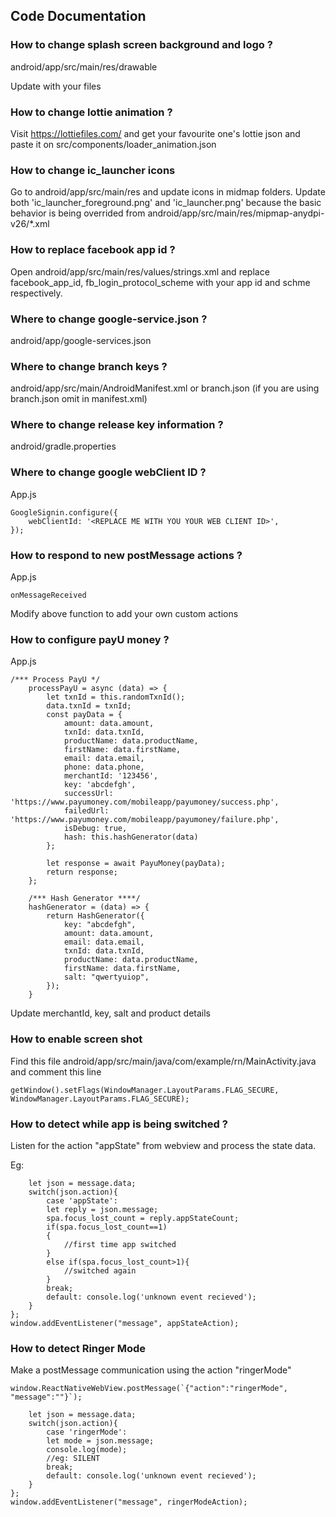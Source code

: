 ## Code Documentation

### How to change splash screen background and logo ?

android/app/src/main/res/drawable

Update with your files

### How to change lottie animation ?
 Visit https://lottiefiles.com/ and get your favourite one's lottie json and paste it on src/components/loader_animation.json
### How to change ic_launcher icons

Go to android/app/src/main/res and update icons in midmap folders. Update both 'ic_launcher_foreground.png' and 'ic_launcher.png' because the basic behavior is being overrided from android/app/src/main/res/mipmap-anydpi-v26/*.xml

### How to replace facebook app id ?

Open android/app/src/main/res/values/strings.xml and replace facebook_app_id, fb_login_protocol_scheme with your app id and schme respectively.

### Where to change google-service.json ?

android/app/google-services.json

### Where to change branch keys ?

android/app/src/main/AndroidManifest.xml or branch.json (if you are using branch.json omit in manifest.xml)

### Where to change release key information ?

android/gradle.properties

### Where to change google webClient ID ?

App.js

```
GoogleSignin.configure({
	webClientId: '<REPLACE ME WITH YOU YOUR WEB CLIENT ID>',
});
```

### How to respond to new postMessage actions ?

App.js

```
onMessageReceived
```

Modify above function to add your own custom actions

### How to configure payU money ?

App.js

```
/*** Process PayU */
	processPayU = async (data) => {
		let txnId = this.randomTxnId();
		data.txnId = txnId;
		const payData = {
			amount: data.amount,
			txnId: data.txnId,
			productName: data.productName,
			firstName: data.firstName,
			email: data.email,
			phone: data.phone,
			merchantId: '123456',
			key: 'abcdefgh',
			successUrl: 'https://www.payumoney.com/mobileapp/payumoney/success.php',
			failedUrl: 'https://www.payumoney.com/mobileapp/payumoney/failure.php',
			isDebug: true,
			hash: this.hashGenerator(data)
		};

		let response = await PayuMoney(payData);
		return response;
	};

	/*** Hash Generator ****/
	hashGenerator = (data) => {
		return HashGenerator({
			key: "abcdefgh",
			amount: data.amount,
			email: data.email,
			txnId: data.txnId,
			productName: data.productName,
			firstName: data.firstName,
			salt: "qwertyuiop",
		});
	}
```

Update merchantId, key, salt and product details

### How to enable screen shot

Find this file android/app/src/main/java/com/example/rn/MainActivity.java and comment this line

```getWindow().setFlags(WindowManager.LayoutParams.FLAG_SECURE, WindowManager.LayoutParams.FLAG_SECURE);```

### How to detect while app is being switched ?

Listen for the action "appState" from webview and process the state data.

Eg:

```var appStateAction = (message)=>{
	let json = message.data;
	switch(json.action){
		case 'appState':
		let reply = json.message;
		spa.focus_lost_count = reply.appStateCount;
		if(spa.focus_lost_count==1)
		{
			//first time app switched
		}
		else if(spa.focus_lost_count>1){
			//switched again
		}
		break;
		default: console.log('unknown event recieved');
	}
};
window.addEventListener("message", appStateAction);
```

### How to detect Ringer Mode

Make a postMessage communication using the action "ringerMode"

```
window.ReactNativeWebView.postMessage(`{"action":"ringerMode", "message":""}`);
```

```var ringerModeAction = (message)=>{
	let json = message.data;
	switch(json.action){
		case 'ringerMode':
		let mode = json.message;
		console.log(mode);
		//eg: SILENT
		break;
		default: console.log('unknown event recieved');
	}
};
window.addEventListener("message", ringerModeAction);
```
